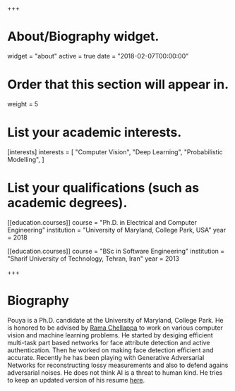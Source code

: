 +++
# About/Biography widget.
widget = "about"
active = true
date = "2018-02-07T00:00:00"

# Order that this section will appear in.
weight = 5

# List your academic interests.
[interests]
  interests = [
  	"Computer Vision",
	"Deep Learning",
  	"Probabilistic Modelling",
  ]

# List your qualifications (such as academic degrees).
[[education.courses]]
  course = "Ph.D. in Electrical and Computer Engineering"
  institution = "University of Maryland, College Park, USA"
  year = 2018

[[education.courses]]
  course = "BSc in Software Engineering"
  institution = "Sharif University of Technology, Tehran, Iran"
  year = 2013
 
+++

# Biography
Pouya is a Ph.D. candidate at the University of Maryland, College Park. He is honored to be advised by [Rama Chellappa](http://www.cfar.umd.edu/~rama/) to work on various computer vision and machine learning problems. He started by desiging efficient multi-task part based networks for face attribute detection and active authentication. Then he worked on making face detection efficient and accurate. Recently he has been playing with Generative Adversarial Networks for reconstructing lossy measurements and also to defend agains adversarial noises. He does not think AI is a threat to human kind. He tries to keep an updated version of his resume [here](http://www.umiacs.umd.edu/~pouya/resume.pdf).
